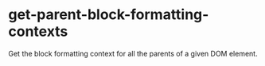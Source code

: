 # get-parent-block-formatting-contexts
Get the block formatting context for all the parents of a given DOM element.
